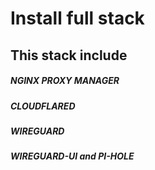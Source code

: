 # Install full stack

## This stack include 
#####  NGINX PROXY MANAGER
#####  CLOUDFLARED
#####  WIREGUARD
#####  WIREGUARD-UI and PI-HOLE
